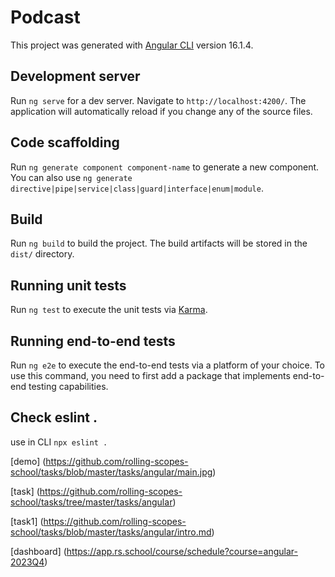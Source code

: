 # Podcast

This project was generated with [Angular CLI](https://github.com/angular/angular-cli) version 16.1.4.

## Development server

Run `ng serve` for a dev server. Navigate to `http://localhost:4200/`. The application will automatically reload if you change any of the source files.

## Code scaffolding

Run `ng generate component component-name` to generate a new component. You can also use `ng generate directive|pipe|service|class|guard|interface|enum|module`.

## Build

Run `ng build` to build the project. The build artifacts will be stored in the `dist/` directory.

## Running unit tests

Run `ng test` to execute the unit tests via [Karma](https://karma-runner.github.io).

## Running end-to-end tests

Run `ng e2e` to execute the end-to-end tests via a platform of your choice. To use this command, you need to first add a package that implements end-to-end testing capabilities.

##  Check eslint .

use in CLI  `npx eslint .`

[demo] (https://github.com/rolling-scopes-school/tasks/blob/master/tasks/angular/main.jpg)

[task] (https://github.com/rolling-scopes-school/tasks/tree/master/tasks/angular)

[task1] (https://github.com/rolling-scopes-school/tasks/blob/master/tasks/angular/intro.md)

[dashboard] (https://app.rs.school/course/schedule?course=angular-2023Q4)
